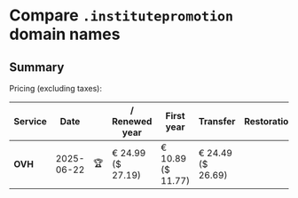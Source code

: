 # Compare `.institutepromotion` domain names

## Summary

Pricing (excluding taxes):

| Service | Date |  | / Renewed year | First year | Transfer | Restoration |
|--|--|--|--|--|--|--|
| **OVH** | 2025-06-22 | 🏆 | € 24.99<br>($ 27.19) | € 10.89<br>($ 11.77) | € 24.49<br>($ 26.69) |  |
